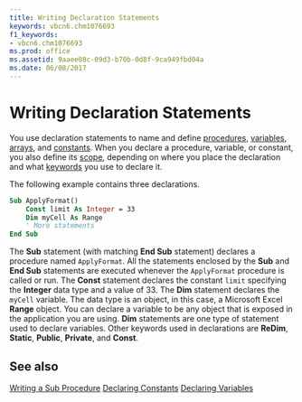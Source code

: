 ```yaml
---
title: Writing Declaration Statements
keywords: vbcn6.chm1076693
f1_keywords:
- vbcn6.chm1076693
ms.prod: office
ms.assetid: 9aaee08c-09d3-b70b-0d8f-9ca949fbd04a
ms.date: 06/08/2017
---
```



# Writing Declaration Statements

You use declaration statements to name and define [procedures](../../Glossary/vbe-glossary.md#procedure), [variables](../../Glossary/vbe-glossary.md#variable), [arrays](../../Glossary/vbe-glossary.md#array), and [constants](../../Glossary/vbe-glossary.md#constant). When you declare a procedure, variable, or constant, you also define its [scope](../../Glossary/vbe-glossary.md#scope), depending on where you place the declaration and what [keywords](../../Glossary/vbe-glossary.md#keyword) you use to declare it.

The following example contains three declarations.



```vb
Sub ApplyFormat() 
    Const limit As Integer = 33 
    Dim myCell As Range 
    ' More statements 
End Sub
```

The  **Sub** statement (with matching **End Sub** statement) declares a procedure named `ApplyFormat`. All the statements enclosed by the  **Sub** and **End Sub** statements are executed whenever the `ApplyFormat` procedure is called or run.
The  **Const** statement declares the constant `limit` specifying the **Integer** data type and a value of 33.
The  **Dim** statement declares the `myCell` variable. The data type is an object, in this case, a Microsoft Excel **Range** object. You can declare a variable to be any object that is exposed in the application you are using. **Dim** statements are one type of statement used to declare variables. Other keywords used in declarations are **ReDim**, **Static**, **Public**, **Private**, and **Const**.

## See also


[Writing a Sub Procedure](writing-a-sub-procedure.md)
[Declaring Constants](declaring-constants.md)
[Declaring Variables](declaring-variables.md)

